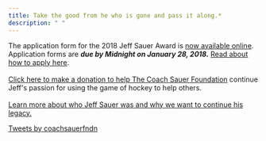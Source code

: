 ```yaml
---
title: Take the good from he who is gone and pass it along.* 
description: " " 
---
```


<article class="cf">
    <div class="fl w-100 w-50-ns tl">

The application form for the 2018 Jeff Sauer Award is <a href="https://goo.gl/forms/jKxYBDjiCEzOsGn63">now available online</a>. Application forms are ***due by Midnight on January 28, 2018.*** <a href="post/jeff-sauer-award-application-2018/">Read about how to apply here</a>. 
<br> <br>
<a href="http://coachsauer.gesture.com">Click here to make a donation to help The 
Coach Sauer Foundation</a> continue Jeff's passion for using the game of hockey 
to help others.
<br><br>
<a href="about/js_bio/">Learn more about who Jeff Sauer was and why we want to continue his legacy.</a>

   </div>

   <div class="fr w-100 w-40-ns">

<a class="twitter-timeline" data-height="600" href="https://twitter.com/coachsauerfndn?ref_src=twsrc%5Etfw">Tweets by coachsauerfndn</a> <script async src="https://platform.twitter.com/widgets.js" charset="utf-8"></script>

   </div>
</article>